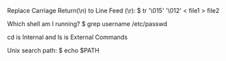 Replace Carriage Return(\n) to Line Feed (\r):
$ tr '\015' '\012' < file1 > file2

Which shell am I running?
$ grep username /etc/passwd

cd is Internal and ls is External Commands

Unix search path:
$ echo $PATH






